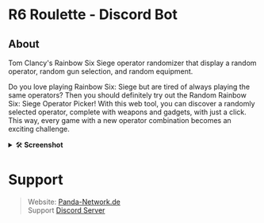 # R6 Roulette - Discord Bot

## About

Tom Clancy's Rainbow Six Siege operator randomizer that display a random operator, random gun selection, and random equipment.

Do you love playing Rainbow Six: Siege but are tired of always playing the same operators? Then you should definitely try out the Random Rainbow Six: Siege Operator Picker! With this web tool, you can discover a randomly selected operator, complete with weapons and gadgets, with just a click.
This way, every game with a new operator combination becomes an exciting challenge.

<details >
  <summary>🛠️<b> Screenshot </b> </summary>

<a href="https://imagicx.de/i/mGDygPXcuhJI"><img src="https://cdn.r6roulette.de/about/DiscordBot/operator.png" alt="operator.png" width="100%"></a>
<a href="https://imagicx.de/i/wvz3hdqMAHVQ"><img src="https://cdn.r6roulette.de/about/DiscordBot/attacker.png" alt="attacker.png" width="100%"></a>
<a href="https://imagicx.de/i/KROZ9yeSPAE7"><img src="https://cdn.r6roulette.de/about/DiscordBot/getchallenge.png" alt="getchallenge.png"  width="100%"></a>
<a href="https://imagicx.de/i/0Kf1Xt5qOInu"><img src="https://cdn.r6roulette.de/about/DiscordBot/changelog.png" alt="changelog.png" width="100%"></a>
<a href="https://imagicx.de/i/qZSHDeFWy9tu"><img src="https://cdn.r6roulette.de/about/DiscordBot/invite.png" alt="invite.png" width="100%"></a>

</details>

# Support

> Website: [Panda-Network.de](https://panda-network.de) \
> Support [Discord Server](https://discord.gg/z8ScRvf)
